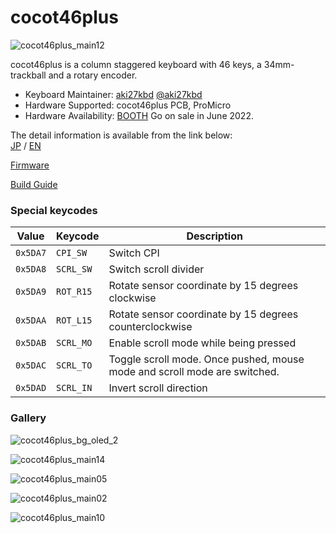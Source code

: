 # cocot46plus

![cocot46plus_main12](https://user-images.githubusercontent.com/88039287/170438554-630e1c55-a0de-4021-96c9-22d9bfee850e.jpg)

cocot46plus is a column staggered keyboard with 46 keys, a 34mm-trackball and a rotary encoder.

- Keyboard Maintainer: [aki27kbd](https://github.com/aki27kbd) [@aki27kbd](https://twitter.com/aki27kbd)
- Hardware Supported: cocot46plus PCB, ProMicro
- Hardware Availability: [BOOTH](https://aki27.booth.pm/items/3879034)
  Go on sale in June 2022.

The detail information is available from the link below:  
[JP](https://www.notion.so/aki27/cocot46plus-55775bf44a664dae9d6ca342e79e8312) / [EN](https://aki27.notion.site/cocot46plus-Introduction-e6261b0a5ce045f8a0d8535a74844929)

[Firmware](https://github.com/aki27kbd/qmk_firmware/tree/master/keyboards/cocot46plus)

[Build Guide](https://github.com/aki27kbd/cocot46plus/blob/main/doc/buildguide.md)

### Special keycodes

Value    | Keycode   |Description
---------|-----------|-----------
`0x5DA7` | `CPI_SW`  |Switch CPI
`0x5DA8` | `SCRL_SW` |Switch scroll divider
`0x5DA9` | `ROT_R15` |Rotate sensor coordinate by 15 degrees clockwise
`0x5DAA` | `ROT_L15` |Rotate sensor coordinate by 15 degrees counterclockwise
`0x5DAB` | `SCRL_MO` |Enable scroll mode while being pressed
`0x5DAC` | `SCRL_TO` |Toggle scroll mode. Once pushed, mouse mode and scroll mode are switched.
`0x5DAD` | `SCRL_IN` |Invert scroll direction

### Gallery

![cocot46plus_bg_oled_2](https://user-images.githubusercontent.com/88039287/170669368-738a0ce6-6d6a-49da-bce9-ccc97b7a5861.jpg)

![cocot46plus_main14](https://user-images.githubusercontent.com/88039287/170669470-d258e0f5-6dba-4e6a-8008-43c8c6c1f1b2.jpg)

![cocot46plus_main05](https://user-images.githubusercontent.com/88039287/170669586-f97a07f9-cc3e-4ec8-8144-de095594974b.jpg)

![cocot46plus_main02](https://user-images.githubusercontent.com/88039287/170669653-933e0ebc-dbf4-4f3d-9d89-2d6171de5415.jpg)

![cocot46plus_main10](https://user-images.githubusercontent.com/88039287/170669715-810a73a1-d12f-4cf3-9f66-493bf0615beb.jpg)
